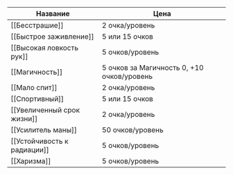 
| Название                    | Цена                                       |
| --------------------------- | ------------------------------------------ |
| [[Бесстрашие]]              | 2 очка/уровень                             |
| [[Быстрое заживление]]      | 5 или 15 очков                             |
| [[Высокая ловкость рук]]    | 5 очков/уровень                            |
| [[Магичность]]              | 5 очков за Магичность 0, +10 очков/уровень |
| [[Мало спит]]               | 2 очка/уровень                             |
| [[Спортивный]]              | 5 или 15 очков                             |
| [[Увеличенный срок жизни]]  | 2 очка/уровень                             |
| [[Усилитель маны]]          | 50 очков/уровень                           |
| [[Устойчивость к радиации]] | 5 очков/уровень                            |
| [[Харизма]]                 | 5 очков/уровень                            |
